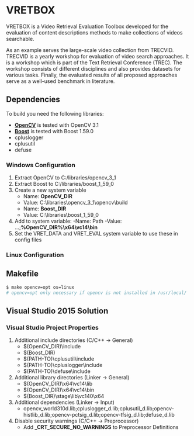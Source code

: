 # VRETBOX

VRETBOX is a Video Retrieval Evaluation Toolbox developed for the evaluation of content descriptions methods to make collections of videos searchable.

As an example serves the large-scale video collection from TRECVID. TRECVID is a yearly workshop for evaluation of video search approaches. It is a workshop which is part of the Text Retrieval Conference (TREC). The workshop consists of different disciplines and also provides datasets for various tasks. Finally, the evaluated results of all proposed approaches serve as a well-used benchmark in literature.

## Dependencies
To build you need the following libraries:
- [**OpenCV**](http://opencv.org/downloads.html) is tested with OpenCV 3.1
- [**Boost**](http://www.boost.org/users/history/version_1_59_0.html) is tested with Boost 1.59.0
- cpluslogger
- cplusutil
- defuse

### Windows Configuration
 1. Extract  OpenCV to C:/libraries/opencv_3_1
 2. Extract  Boost to C:/libraries/boost_1_59_0
 3. Create a new system variable 
	- Name: **OpenCV_DIR**
	- Value: C:\libraries\opencv_3_1\opencv\build
	- Name: **Boost_DIR**
	- Value: C:\libraries\boost_1_59_0
 4.  Add to system variable: 
	 -Name: Path
	 -Value: ...;**%OpenCV_DIR%\x64\vc14\bin**
 5. Set the VRET_DATA and VRET_EVAL system variable to use these in config files 

### Linux Configuration

## Makefile
```bash
$ make opencv=opt os=linux
# opencv=opt only necessary if opencv is not installed in /usr/local/
```

## Visual Studio 2015 Solution

### Visual Studio Project Properties
 1. Additional include directories (C/C++ -> General)
    - $(OpenCV_DIR)\include
    - $(Boost_DIR)
    - $(PATH-TO)\cplusutil\include
    - $(PATH-TO)\cpluslogger\include
    - $(PATH-TO)\defuse\include
 2. Additional library directories (Linker -> General)
    - $(OpenCV_DIR)\x64\vc14\lib
    - $(OpenCV_DIR)\x64\vc14\bin
    - $(Boost_DIR)\stage\lib\vc140\x64
 2. Additional dependencies (Linker -> Input)
    - opencv_world310d.lib;cpluslogger_d.lib;cplusutil_d.lib;opencv-histlib_d.lib;opencv-pctsig_d.lib;opencv-tfsig_d.lib;defuse_d.lib
 4. Disable security warnings  (C/C++ -> Preprocessor)
	- Add **_CRT_SECURE_NO_WARNINGS** to Preprocessor Definitions
      